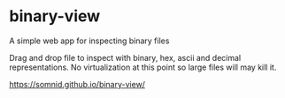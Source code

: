 # binary-view
A simple web app for inspecting binary files

Drag and drop file to inspect with binary, hex, ascii and decimal representations.  No virtualization at this point so large files will may kill it.

https://somnid.github.io/binary-view/
